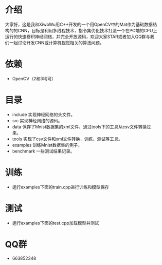 ﻿# 介绍
大家好，这是我和XiwoWu用C++开发的一个用OpenCV中的Mat作为基础数据结构的的CNN，目标是利用多线程技术，指令集优化技术打造一个在PC端的CPU上运行的快速卷积神经网络，并完全开放源码，欢迎大家STAR或者加入QQ群与我们一起讨论开发CNN或计算机视觉相关的算法问题。
# 依赖
- OpenCV（2和3均可）
# 目录
- include 实现神经网络的头文件。
- src 实现神经网络的源码。
- data 保存了Mnist数据集的xml文件，通过tools下的工具从csv文件转换过来。
- tools 实现了csv文件和xml文件转换，训练，测试等工具。
- examples 训练Mnist数据集的例子。
- benchmark 一些测试结果记录。
# 训练

- 运行examples下面的train.cpp进行训练和模型保存

# 测试

- 运行examples下面的test.cpp加载模型并测试

# QQ群
- 663852348

